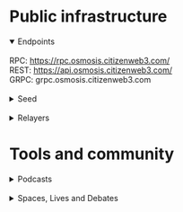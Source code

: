 # Public infrastructure 

<details open>
  <summary>Endpoints</summary>
  <br>
  RPC: <a href="https://rpc.osmosis.citizenweb3.com/">https://rpc.osmosis.citizenweb3.com/</a><br>
  REST: <a href="https://api.osmosis.citizenweb3.com/">https://api.osmosis.citizenweb3.com/</a><br>
  GRPC: <span title="GRPC" class="text-nowrap text-base text-primary hover:font-semibold cursor-pointer" text="grpc.osmosis.citizenweb3.com">grpc.osmosis.citizenweb3.com</span>
</details>
<br>
<details>
  <summary>Seed</summary>
039e0725baf0b7eb79dcb5b4245e0b9049c6c91a@168.119.37.164:12956
</details>
<br>
<details>
  <summary>Relayers</summary>
  Osmosis <-> Cosmoshub<br>
  Osmosis <-> Celestia<br>
  Osmosis <-> Atomone<br>
  Osmosis <-> Gravity-Bridge<br>
  Osmosis <-> Quicksilver<br>
  Osmosis <-> Bostrom<br>
  Osmosis <-> Neutron<br>
  Osmosis <-> Stride<br>
  Osmosis <-> Likecoin<br>
  Osmosis <-> Namada<br>
  <a href="https://www.mintscan.io/osmosis/address/osmo12mchf67y67y3xnk2tkzkxa67w3vmhxjs5vn2as">Our wallet</a><br>
  <a href="https://www.mintscan.io/osmosis/address/osmo1fl92605jdx79tu0hcynzy0fxmvrjaehvydtfer">Our wallet on Namada relayer</a>
</details>

# Tools and community
<details>
  <summary>Podcasts</summary>
  <a href="https://www.citizenweb3.com/sunny-tendermint">Money as a religion and validating with Sunny Aggarwal</a><br>
  <a href="https://www.citizenweb3.com/cryptocito">The Cosmos, it's Might and Economics with Cryptocito</a><br>
  <a href="https://www.citizenweb3.com/osmosis">DeFi, AMM & the future with Sunny Aggarwal</a><br>
</details>
<br>
<details>
  <summary>Spaces, Lives and Debates</summary>
  <a href="https://www.youtube.com/watch?v=peDRA7kEq0U">CosmWasm</a><br>
</details>